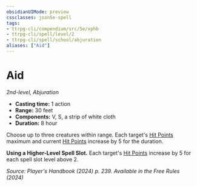 ```yaml
---
obsidianUIMode: preview
cssclasses: json5e-spell
tags:
- ttrpg-cli/compendium/src/5e/xphb
- ttrpg-cli/spell/level/2
- ttrpg-cli/spell/school/abjuration
aliases: ["Aid"]
---
```

# Aid
*2nd-level, Abjuration*  

- **Casting time:** 1 action
- **Range:** 30 feet
- **Components:** V, S, a strip of white cloth
- **Duration:** 8 hour

Choose up to three creatures within range. Each target's [Hit Points](hit-points-xphb.md) maximum and current [Hit Points](hit-points-xphb.md) increase by 5 for the duration.

**Using a Higher-Level Spell Slot.** Each target's [Hit Points](hit-points-xphb.md) increase by 5 for each spell slot level above 2.

*Source: Player's Handbook (2024) p. 239. Available in the Free Rules (2024)*